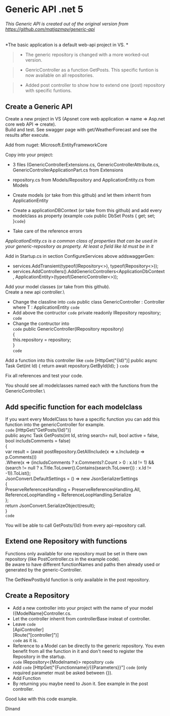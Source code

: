 # Generic API .net 5

###### This Generic API is created out of the original version from https://github.com/matjazmav/generic-api

*The basic application is a default web-api project in VS. *

>- The generic repository is changed with a more worked-out version. 

>- GenricController as a function GetPosts. 
This specific funtion is now available on all repositories.

>- Added post controller to show how to extend one (post) repository with specific funtions. 

## Create a Generic API
Create a new project in VS (Apsnet core web application => name => Asp.net core web API => create).\
Build and test. See swagger page with get/WeatherForecast and see the results after execute.

Add from nuget: Microsoft.EntityFrameworkCore

Copy into your project:
- 3 files (GenericControllerExtensions.cs, GenericControllerAttribute.cs, GenericControllerApplicationPart.cs from Extensions
- repository.cs from Models/Repository and ApplicationEntity.cs from Models

- Create models (or take from this github) and let them inherrit from ApplicationEntity
- Create a applicationDBContext (or take from this github) and add every modelclass as property (example `code` public DbSet<Post> Posts { get; set; }`code`)
- Take care of the reference errors

*ApplicationEntity.cs is a common class of properties that can be used in your generic-repository as property. At least a field like Id must be in it*

Add in Startup.cs in section ConfigureServices above addswaggerGen:
-  services.AddTransient(typeof(IRepository<>), typeof(Repository<>));
-  services.AddControllers().AddGenericControllers<ApplicationDbContext, ApplicationEntity>(typeof(GenericController<>));

Add your model classes (or take from this github).\
Create a new api controller.\
- Change the classline into `code` public class GenericController<T> : Controller where T : ApplicationEntity `code`
- Add above the contructor `code` private readonly IRepository<T> repository; `code`
- Change the contructor into \
`code` public GenericController(IRepository<T> repository)\
        {\
            this.repository = repository;\
        }\
`code`

Add a function into this controller like
`code`
[HttpGet("{Id}")]
        public async Task<T> Get(int Id) 
        {
            return await repository.GetById(Id);
        }
`code`

Fix all references and test your code. 

You should see all modelclasses named each with the functions from the GenericController.\

## Add specific function for each modelclass
If you want every ModelClass to have a specific function you can add this function into the genericController for example.\
`code`
[HttpGet("GetPosts/{Id}")]\
        public async Task<string> GetPosts(int Id, string search= null, bool active = false, bool includsComments = false)\
        {\
           var result = (await postRepository.GetAllInclude(x => x.Include(p => p.Comments)))\
                    .Where(x => (includsComments ? x.Comments?.Count > 0 : x.Id != 1) && (search != null ? x.Title.ToLower().Contains(search.ToLower()) : x.Id != -1)).ToList();\
            JsonConvert.DefaultSettings = () => new JsonSerializerSettings\
            {\
                PreserveReferencesHandling = PreserveReferencesHandling.All,\
                ReferenceLoopHandling = ReferenceLoopHandling.Serialize\
            };\
            return JsonConvert.SerializeObject(result);\
        }\
`code`

You will be able to call GetPosts/{Id} from every api-repository call. 

## Extend one Repository with functions

Functions only available for one repository must be set in there own repository (like PostController.cs in the example code).\
Be aware to have different functionNames and paths then already used or generated by the generic-Controller. 

The GetNewPostbyId function is only available in the post repository.

## Create a Repository
- Add a new controller into your project with the name of your model ({ModelName}Controller.cs.
- Let the controller inherrit from controllerBase insteat of controller.
- Leave `code` \
[ApiController]\
[Route("[controller]")] \
`code` as it is.
- Reference to a Model can be directly to the generic repository. You even benefit from all the function in it and don't need to register the Repository in the startup. \
 `code` IRepository<{Modelname}> repository `code`
- Add `code` [HttpGet("{Functionname}/{{Parameters}}"] `code` (only required parameter must be asked between {}).
- Add Function
- By returning you maybe need to Json it. See example in the post controller. 

Good luke with this code example.

Dinand

